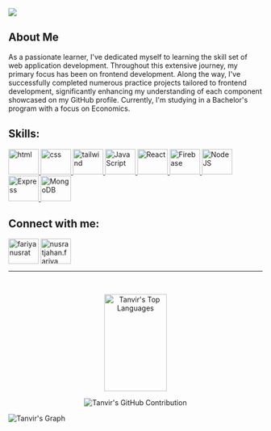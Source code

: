 ![](https://i.ibb.co/Gn41XYj/Tanvir-Rahman-1.png)
<h2 font="bold">About Me</h2>
As a passionate learner, I've dedicated myself to learning the skill set of web application development. Throughout this extensive journey, my primary focus has been on frontend development. Along the way, I've successfully completed numerous practice projects tailored to frontend development, significantly enhancing my understanding of each component showcased on my GitHub profile. Currently, I'm studying in a Bachelor's program with a focus on Economics.

<h2 align="left" font="bold">Skills:</h2>
<p align="left"> 
    <a href="https://github.com/tanvir244" target="_blank"> <img src="https://skillicons.dev/icons?i=html" alt="html" width="60" height="50"/> </a>  
    <a href="https://github.com/tanvir244" target="_blank"> <img src="https://skillicons.dev/icons?i=css" alt="css" width="60" height="50"/> </a>
    <a href="https://github.com/tanvir244" target="_blank"> <img src="https://skillicons.dev/icons?i=tailwind" alt="tailwind" width="60" height="50"/> </a>
    <a href="https://github.com/tanvir244" target="_blank"> <img src="https://skillicons.dev/icons?i=js" alt="JavaScript" width="60" height="50"/> </a>
    <a href="https://github.com/tanvir244" target="_blank"> <img src="https://skillicons.dev/icons?i=react" alt="React" width="60" height="50"/> </a>
    <a href="https://github.com/tanvir244" target="_blank"> <img src="https://skillicons.dev/icons?i=firebase" alt="Firebase" width="60" height="50"/> </a>
    <a href="https://github.com/tanvir244" target="_blank"> <img src="https://skillicons.dev/icons?i=nodejs" alt="Node JS" width="60" height="50"/> </a>
    <a href="https://github.com/tanvir244" target="_blank"> <img src="https://skillicons.dev/icons?i=express" alt="Express" width="60" height="50"/> </a>
    <a href="https://github.com/tanvir244" target="_blank"> <img src="https://skillicons.dev/icons?i=mongodb" alt="MongoDB" width="60" height="50"/> </a>    
</p>

<h2 align="left" font="bold">Connect with me:</h2>
<p align="left">
<a href="https://linkedin.com/in/hellotanvir4" target="blank"><img align="center" src="https://cdn.jsdelivr.net/npm/simple-icons@3.0.1/icons/linkedin.svg" alt="fariyanusrat" height="50" width="60" /></a>
<a href="https://www.facebook.com/tanvirrahman.saim.7" target="blank"><img align="center" src="https://cdn.jsdelivr.net/npm/simple-icons@3.0.1/icons/facebook.svg" alt="nusratjahan.fariya" height="50" width="60" /></a>
</p>

<hr/>
<br/>

<p align="center">
    <img alt="Tanvir's Top Languages" src="https://denvercoder1-github-readme-stats.vercel.app/api/top-langs/?username=tanvir244&langs_count=8&layout=compact&theme=react&border_color=7F3FBF&bg_color=0D1117&title_color=F85D7F&icon_color=F8D866" height="192px" width="49.5%"/>
</p>

<p align="center">
    <img src="https://github-profile-summary-cards.vercel.app/api/cards/profile-details?username=tanvir244&theme=radical" alt="Tanvir's GitHub Contribution"/>
</p>


![Tanvir's Graph](https://github-readme-activity-graph.vercel.app/graph?username=tanvir244&custom_title=Tanvir's%20GitHub%20Activity%20Graph&bg_color=0D1117&color=7F3FBF&line=7F3FBF&point=7F3FBF&area_color=FFFFFF&title_color=FFFFFF&area=true)
